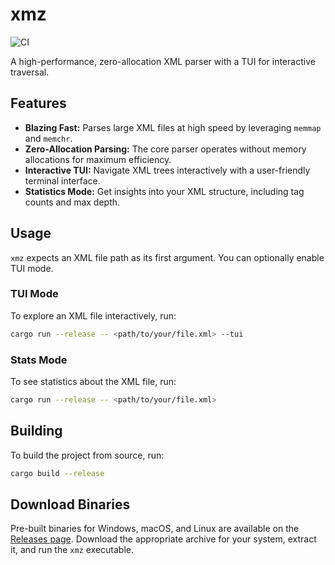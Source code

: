 # xmz

![CI](https://github.com/ioma8/xmz/actions/workflows/ci.yml/badge.svg)

A high-performance, zero-allocation XML parser with a TUI for interactive traversal.

## Features

- **Blazing Fast:** Parses large XML files at high speed by leveraging `memmap` and `memchr`.
- **Zero-Allocation Parsing:** The core parser operates without memory allocations for maximum efficiency.
- **Interactive TUI:** Navigate XML trees interactively with a user-friendly terminal interface.
- **Statistics Mode:** Get insights into your XML structure, including tag counts and max depth.

## Usage

`xmz` expects an XML file path as its first argument. You can optionally enable TUI mode.

### TUI Mode

To explore an XML file interactively, run:

```sh
cargo run --release -- <path/to/your/file.xml> --tui
```

### Stats Mode

To see statistics about the XML file, run:

```sh
cargo run --release -- <path/to/your/file.xml>
```

## Building

To build the project from source, run:

```sh
cargo build --release
```

## Download Binaries

Pre-built binaries for Windows, macOS, and Linux are available on the [Releases page](https://github.com/ioma8/xmz/releases). Download the appropriate archive for your system, extract it, and run the `xmz` executable.